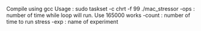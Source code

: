 Compile using gcc
Usage : sudo taskset -c <core on which mac scheduler is running> chrt -f 99 ./mac_stressor <ops> <count> <exp name>
-ops : number of time while loop will run. Use 165000 works 
-count : number of time to run stress
-exp : name of experiment 

